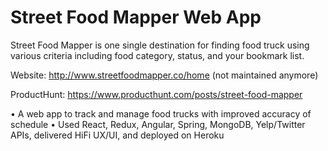 # Street Food Mapper Web App

Street Food Mapper is one single destination for finding food truck using various criteria including food category, status, and your bookmark list.

Website: http://www.streetfoodmapper.co/home (not maintained anymore)

ProductHunt: https://www.producthunt.com/posts/street-food-mapper


•	A web app to track and manage food trucks with improved accuracy of schedule
•	Used React, Redux, Angular, Spring, MongoDB, Yelp/Twitter APIs, delivered HiFi UX/UI, and deployed on Heroku

